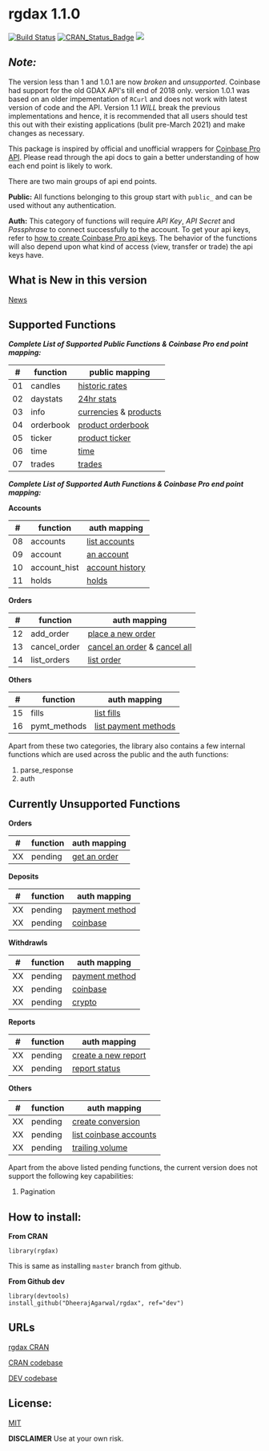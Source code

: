 # rgdax 1.1.0

[![Build Status](https://travis-ci.org/DheerajAgarwal/rgdax.png?branch=dev)](https://travis-ci.org/DheerajAgarwal/rgdax)
[![CRAN_Status_Badge](http://www.r-pkg.org/badges/version/rgdax)](https://cran.r-project.org/package=rgdax)
![](https://cranlogs.r-pkg.org/badges/grand-total/rgdax?color=brightgreen)

## _*Note:*_   
The version less than 1 and 1.0.1 are now *broken* and *unsupported*. Coinbase had support for the old GDAX API's till end of 2018 only. version 1.0.1 was based on an older impementation of `RCurl` and does not work with latest version of code and the API. 
Version 1.1 *WILL* break the previous implementations and hence, it is recommended that all users should test this out with their existing applications (bulit pre-March 2021) and make changes as necessary.

This package is inspired by official and unofficial wrappers for [Coinbase Pro API](https://docs.pro.coinbase.com/#api).
Please read through the api docs to gain a better understanding of how each end point is likely to work.

There are two main groups of api end points.

**Public:** All functions belonging to this group start with `public_` and can be used without any authentication.

**Auth:** This category of functions will require _API Key_, _API Secret_ and _Passphrase_ to connect successfully to the account. To get your api keys, refer to [how to create Coinbase Pro api keys](https://support.pro.coinbase.com/customer/en/portal/articles/2945320-how-do-i-create-an-api-key-for-coinbase-pro-). The behavior of the functions will also depend upon what kind of access (view, transfer or trade) the api keys have.

## What is New in this version

[News](./NEWS.md)  

## Supported Functions

***Complete List of Supported Public Functions & Coinbase Pro end point mapping:***

|#|function|public mapping|
|-|-|-|
|01|candles|[historic rates](https://docs.pro.coinbase.com/#get-historic-rates)|
|02|daystats|[24hr stats](https://docs.pro.coinbase.com/#get-24hr-stats)|
|03|info|[currencies](https://docs.pro.coinbase.com/#get-currencies) & [products](https://docs.pro.coinbase.com/#get-products)|
|04|orderbook|[product orderbook](https://docs.pro.coinbase.com/#get-product-order-book)|
|05|ticker|[product ticker](https://docs.pro.coinbase.com/#get-product-ticker)|
|06|time|[time](https://docs.pro.coinbase.com/#time)|
|07|trades|[trades](https://docs.pro.coinbase.com/#get-trades)|

***Complete List of Supported Auth Functions & Coinbase Pro end point mapping:***

**Accounts**  

|#|function|auth mapping|
|-|-|-|
|08|accounts|[list accounts](https://docs.pro.coinbase.com/#list-accounts)|
|09|account|[an account](https://docs.pro.coinbase.com/#get-an-account)|
|10|account_hist|[account history](https://docs.pro.coinbase.com/#get-account-history)|
|11|holds|[holds](https://docs.pro.coinbase.com/#get-holds)|


**Orders**  

|#|function|auth mapping|
|-|-|-|
|12|add_order|[place a new order](https://docs.pro.coinbase.com/#place-a-new-order)|
|13|cancel_order|[cancel an order](https://docs.pro.coinbase.com/#cancel-an-order) & [cancel all](https://docs.pro.coinbase.com/#cancel-all)|
|14|list_orders|[list order](https://docs.pro.coinbase.com/#list-orders)|

**Others**  

|#|function|auth mapping|
|-|-|-|
|15|fills|[list fills](https://docs.pro.coinbase.com/#fills)|
|16|pymt_methods|[list payment methods](https://docs.pro.coinbase.com/#list-payment-methods)|

Apart from these two categories, the library also contains a few internal functions which are used across the public and the auth functions:

1. parse_response
2. auth

## Currently Unsupported Functions

**Orders**  

|#|function|auth mapping|
|-|-|-|
|XX|pending|[get an order](https://docs.pro.coinbase.com/#get-an-order)|

**Deposits**  

|#|function|auth mapping|
|-|-|-|
|XX|pending|[payment method](https://docs.pro.coinbase.com/#payment-method)|
|XX|pending|[coinbase](https://docs.pro.coinbase.com/#coinbase)|

**Withdrawls**  

|#|function|auth mapping|
|-|-|-|
|XX|pending|[payment method](https://docs.pro.coinbase.com/#payment-method48)|
|XX|pending|[coinbase](https://docs.pro.coinbase.com/#coinbase49)|
|XX|pending|[crypto](https://docs.pro.coinbase.com/#crypto)|

**Reports**  

|#|function|auth mapping|
|-|-|-|
|XX|pending|[create a new report](https://docs.pro.coinbase.com/#create-a-new-report)|
|XX|pending|[report status](https://docs.pro.coinbase.com/#get-report-status)|

**Others**

|#|function|auth mapping|
|-|-|-|
|XX|pending|[create conversion](https://docs.pro.coinbase.com/#create-conversion)|
|XX|pending|[list coinbase accounts](https://docs.pro.coinbase.com/#list-accounts56)|
|XX|pending|[trailing volume](https://docs.pro.coinbase.com/#trailing-volume)|

Apart from the above listed pending functions, the current version does not support the following key capabilities:
1. Pagination   

## How to install:

**From CRAN**  
```
library(rgdax)
```
This is same as installing `master` branch from github.

**From Github dev**
```
library(devtools)
install_github("DheerajAgarwal/rgdax", ref="dev")
```

## URLs   

[rgdax CRAN](https://CRAN.R-project.org/package=rgdax)

[CRAN codebase](https://github.com/DheerajAgarwal/rgdax/tree/master)

[DEV codebase](https://github.com/DheerajAgarwal/rgdax)

## License:
[MIT](https://github.com/DheerajAgarwal/rgdax/blob/master/LICENSE)

**DISCLAIMER** Use at your own risk.
